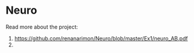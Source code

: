 # Neuro

Read more about the project:
1. https://github.com/renanarimon/Neuro/blob/master/Ex1/neuro_AB.pdf
2. 
